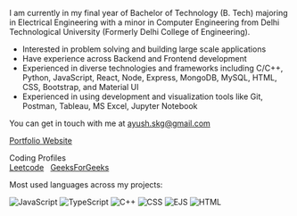 I am currently in my final year of Bachelor of Technology (B. Tech) majoring in Electrical Engineering with a minor in Computer Engineering from Delhi Technological University (Formerly Delhi College of Engineering).

- Interested in problem solving and building large scale applications
- Have experience across Backend and Frontend development
- Experienced in diverse technologies and frameworks including C/C++, Python, JavaScript, React, Node, Express, MongoDB, MySQL, HTML, CSS, Bootstrap, and Material UI
- Experienced in using development and visualization tools like Git, Postman, Tableau, MS Excel, Jupyter Notebook

You can get in touch with me at ayush.skg@gmail.com

<a href="https://ayushkumargupta.vercel.app/">Portfolio Website</a>

Coding Profiles
<br>
<a href="https://leetcode.com/Ayush0202/">Leetcode</a> 
&nbsp;
<a href="https://auth.geeksforgeeks.org/user/ayush0202/?utm_source=geeksforgeeks&utm_medium=my_profile&utm_campaign=auth_user">GeeksForGeeks</a>

Most used languages across my projects:

![JavaScript](https://img.shields.io/static/v1?style=flat-square&label=%E2%A0%80&color=555&labelColor=%23f1e05a&message=JavaScript%EF%B8%B152%25)
![TypeScript](https://img.shields.io/static/v1?style=flat-square&label=%E2%A0%80&color=555&labelColor=%233178c6&message=TypeScript%EF%B8%B119.1%25)
![C++](https://img.shields.io/static/v1?style=flat-square&label=%E2%A0%80&color=555&labelColor=%23f34b7d&message=C%2B%2B%EF%B8%B110.7%25)
![CSS](https://img.shields.io/static/v1?style=flat-square&label=%E2%A0%80&color=555&labelColor=%23563d7c&message=CSS%EF%B8%B19.4%25)
![EJS](https://img.shields.io/static/v1?style=flat-square&label=%E2%A0%80&color=555&labelColor=%23a91e50&message=EJS%EF%B8%B16%25)
![HTML](https://img.shields.io/static/v1?style=flat-square&label=%E2%A0%80&color=555&labelColor=%23e34c26&message=HTML%EF%B8%B12.5%25)

